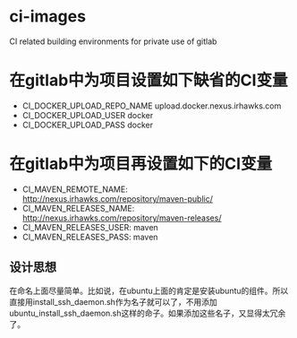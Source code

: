 # ci-images

CI related building environments for private use of gitlab


# 在gitlab中为项目设置如下缺省的CI变量

- CI_DOCKER_UPLOAD_REPO_NAME upload.docker.nexus.irhawks.com
- CI_DOCKER_UPLOAD_USER docker
- CI_DOCKER_UPLOAD_PASS docker

# 在gitlab中为项目再设置如下的CI变量

- CI_MAVEN_REMOTE_NAME: http://nexus.irhawks.com/repository/maven-public/
- CI_MAVEN_RELEASES_NAME: http://nexus.irhawks.com/repository/maven-releases/
- CI_MAVEN_RELEASES_USER: maven
- CI_MAVEN_RELEASES_PASS: maven

## 设计思想

在命名上面尽量简单。比如说，在ubuntu上面的肯定是安装ubuntu的组件。所以直接用install_ssh_daemon.sh作为名子就可以了，不用添加ubuntu_install_ssh_daemon.sh这样的命子。如果添加这些名子，又显得太冗余了。
